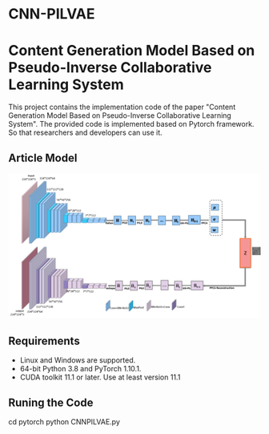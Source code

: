 # CNN-PILVAE
# Content Generation Model Based on Pseudo-Inverse Collaborative Learning System
This project contains the implementation code of the paper "Content Generation Model Based on Pseudo-Inverse Collaborative Learning System". The provided code is implemented based on Pytorch framework. So that researchers and developers can use it.

## Article Model
![model](png/model.png)

## Requirements
- Linux and Windows are supported.
- 64-bit Python 3.8 and PyTorch 1.10.1.
- CUDA toolkit 11.1 or later. Use at least version 11.1

## Runing the Code
cd pytorch
python CNNPILVAE.py
